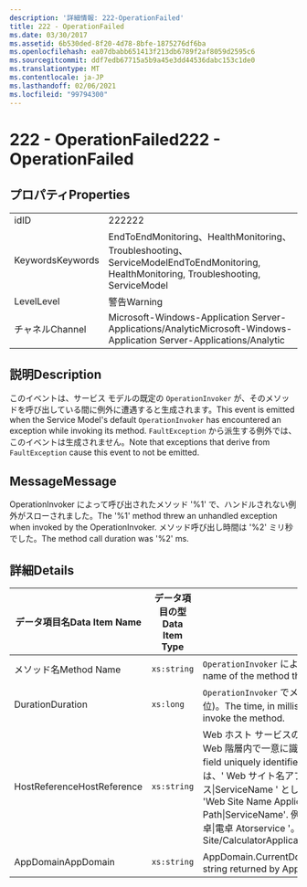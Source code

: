 ```yaml
---
description: '詳細情報: 222-OperationFailed'
title: 222 - OperationFailed
ms.date: 03/30/2017
ms.assetid: 6b530ded-8f20-4d78-8bfe-1875276df6ba
ms.openlocfilehash: ea07dbabb651413f213db6789f2af8059d2595c6
ms.sourcegitcommit: ddf7edb67715a5b9a45e3dd44536dabc153c1de0
ms.translationtype: MT
ms.contentlocale: ja-JP
ms.lasthandoff: 02/06/2021
ms.locfileid: "99794300"
---
```

# <a name="222---operationfailed"></a><span data-ttu-id="3e1a2-103">222 - OperationFailed</span><span class="sxs-lookup"><span data-stu-id="3e1a2-103">222 - OperationFailed</span></span>

## <a name="properties"></a><span data-ttu-id="3e1a2-104">プロパティ</span><span class="sxs-lookup"><span data-stu-id="3e1a2-104">Properties</span></span>  
  
|||  
|-|-|  
|<span data-ttu-id="3e1a2-105">id</span><span class="sxs-lookup"><span data-stu-id="3e1a2-105">ID</span></span>|<span data-ttu-id="3e1a2-106">222</span><span class="sxs-lookup"><span data-stu-id="3e1a2-106">222</span></span>|  
|<span data-ttu-id="3e1a2-107">Keywords</span><span class="sxs-lookup"><span data-stu-id="3e1a2-107">Keywords</span></span>|<span data-ttu-id="3e1a2-108">EndToEndMonitoring、HealthMonitoring、Troubleshooting、ServiceModel</span><span class="sxs-lookup"><span data-stu-id="3e1a2-108">EndToEndMonitoring, HealthMonitoring, Troubleshooting, ServiceModel</span></span>|  
|<span data-ttu-id="3e1a2-109">Level</span><span class="sxs-lookup"><span data-stu-id="3e1a2-109">Level</span></span>|<span data-ttu-id="3e1a2-110">警告</span><span class="sxs-lookup"><span data-stu-id="3e1a2-110">Warning</span></span>|  
|<span data-ttu-id="3e1a2-111">チャネル</span><span class="sxs-lookup"><span data-stu-id="3e1a2-111">Channel</span></span>|<span data-ttu-id="3e1a2-112">Microsoft-Windows-Application Server-Applications/Analytic</span><span class="sxs-lookup"><span data-stu-id="3e1a2-112">Microsoft-Windows-Application Server-Applications/Analytic</span></span>|  
  
## <a name="description"></a><span data-ttu-id="3e1a2-113">説明</span><span class="sxs-lookup"><span data-stu-id="3e1a2-113">Description</span></span>  

 <span data-ttu-id="3e1a2-114">このイベントは、サービス モデルの既定の `OperationInvoker` が、そのメソッドを呼び出している間に例外に遭遇すると生成されます。</span><span class="sxs-lookup"><span data-stu-id="3e1a2-114">This event is emitted when the Service Model's default `OperationInvoker` has encountered an exception while invoking its method.</span></span> <span data-ttu-id="3e1a2-115">`FaultException` から派生する例外では、このイベントは生成されません。</span><span class="sxs-lookup"><span data-stu-id="3e1a2-115">Note that exceptions that derive from `FaultException` cause this event to not be emitted.</span></span>  
  
## <a name="message"></a><span data-ttu-id="3e1a2-116">Message</span><span class="sxs-lookup"><span data-stu-id="3e1a2-116">Message</span></span>  

 <span data-ttu-id="3e1a2-117">OperationInvoker によって呼び出されたメソッド '%1' で、ハンドルされない例外がスローされました。</span><span class="sxs-lookup"><span data-stu-id="3e1a2-117">The '%1' method threw an unhandled exception when invoked by the OperationInvoker.</span></span> <span data-ttu-id="3e1a2-118">メソッド呼び出し時間は '%2' ミリ秒でした。</span><span class="sxs-lookup"><span data-stu-id="3e1a2-118">The method call duration was '%2' ms.</span></span>  
  
## <a name="details"></a><span data-ttu-id="3e1a2-119">詳細</span><span class="sxs-lookup"><span data-stu-id="3e1a2-119">Details</span></span>  
  
|<span data-ttu-id="3e1a2-120">データ項目名</span><span class="sxs-lookup"><span data-stu-id="3e1a2-120">Data Item Name</span></span>|<span data-ttu-id="3e1a2-121">データ項目の型</span><span class="sxs-lookup"><span data-stu-id="3e1a2-121">Data Item Type</span></span>|<span data-ttu-id="3e1a2-122">説明</span><span class="sxs-lookup"><span data-stu-id="3e1a2-122">Description</span></span>|  
|--------------------|--------------------|-----------------|  
|<span data-ttu-id="3e1a2-123">メソッド名</span><span class="sxs-lookup"><span data-stu-id="3e1a2-123">Method Name</span></span>|`xs:string`|<span data-ttu-id="3e1a2-124">`OperationInvoker` によって呼び出されたメソッドの CLR 名。</span><span class="sxs-lookup"><span data-stu-id="3e1a2-124">The CLR name of the method that was invoked by the `OperationInvoker`.</span></span>|  
|<span data-ttu-id="3e1a2-125">Duration</span><span class="sxs-lookup"><span data-stu-id="3e1a2-125">Duration</span></span>|`xs:long`|<span data-ttu-id="3e1a2-126">`OperationInvoker` でメソッドを呼び出すのにかかった時間 (ミリ秒単位)。</span><span class="sxs-lookup"><span data-stu-id="3e1a2-126">The time, in milliseconds, that it took the `OperationInvoker` to invoke the method.</span></span>|  
|<span data-ttu-id="3e1a2-127">HostReference</span><span class="sxs-lookup"><span data-stu-id="3e1a2-127">HostReference</span></span>|`xs:string`|<span data-ttu-id="3e1a2-128">Web ホスト サービスの場合は、このフィールドにより、サービスが Web 階層内で一意に識別されます。</span><span class="sxs-lookup"><span data-stu-id="3e1a2-128">For Web-hosted services, this field uniquely identifies the service in the Web hierarchy.</span></span> <span data-ttu-id="3e1a2-129">この形式は、' Web サイト名アプリケーションの仮想パス&#124;サービスの仮想パス&#124;ServiceName ' として定義されています。</span><span class="sxs-lookup"><span data-stu-id="3e1a2-129">Its format is defined as 'Web Site Name Application Virtual Path&#124;Service Virtual Path&#124;ServiceName'.</span></span> <span data-ttu-id="3e1a2-130">例: ' 既定の Web サイト/計算 Atorapplication&#124;/電卓&#124;電卓 Atorservice '。</span><span class="sxs-lookup"><span data-stu-id="3e1a2-130">Example: 'Default Web Site/CalculatorApplication&#124;/CalculatorService.svc&#124;CalculatorService'.</span></span>|  
|<span data-ttu-id="3e1a2-131">AppDomain</span><span class="sxs-lookup"><span data-stu-id="3e1a2-131">AppDomain</span></span>|`xs:string`|<span data-ttu-id="3e1a2-132">AppDomain.CurrentDomain.FriendlyName で返される文字列。</span><span class="sxs-lookup"><span data-stu-id="3e1a2-132">The string returned by AppDomain.CurrentDomain.FriendlyName.</span></span>|
